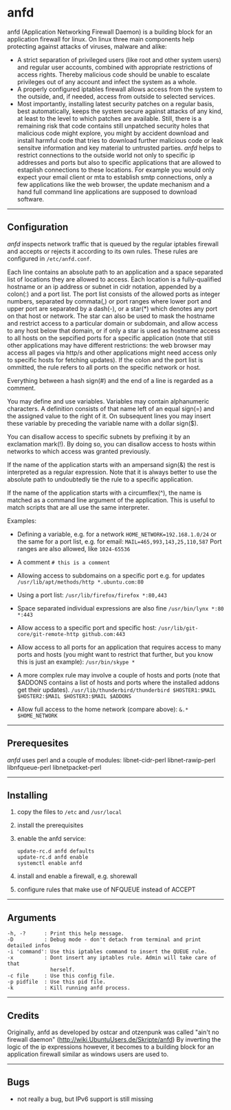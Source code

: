 # anfd

anfd (Application Networking Firewall Daemon) is a building block for an application firewall for linux. On linux three main components help protecting against attacks of viruses, malware and alike: 
 * A strict separation of privileged users (like root and other system users) and regular user accounts, combined with appropriate restrictions of access rights. Thereby malicious code should be unable to escalate privileges out of any account and infect the system as a whole. 
 * A properly configured iptables firewall allows access from the system to the outside, and, if needed, access from outside to selected services.
 * Most importantly, installing latest security patches on a regular basis, best automatically, keeps the system secure against attacks of any kind, at least to the level to which patches are available.
Still, there is a remaining risk that code contains still unpatched security holes that malicious code might explore, you might by accident download and install harmful code that tries to download further malicious code or leak sensitve information and key material to untrusted parties. 
_anfd_ helps to restrict connections to the outside world not only to specific ip addresses and ports but also to specific applications that are allowed to estaplish connections to these locations. For example you would only expect your email client or mta to establish smtp connections, only a few applications like the web browser, the update mechanism and a hand full command line applications are supposed to download software.

-------------
Configuration
-------------

_anfd_ inspects network traffic that is queued by the regular iptables firewall and accepts or rejects it according to its own rules. These rules are configured in `/etc/anfd.conf`. 

Each line contains an absolute path to an application and a space separated list of locations they are allowed to access. Each location is a fully-qualified hostname or an ip address or subnet in cidr notation, appended by a colon(:) and a port list. The port list consists of the allowed ports as integer numbers, separated by commata(,) or port ranges where lower port and upper port are separated by a dash(-), or a star(*) which denotes any port on that host or network. The star can also be used to mask the hostname and restrict access to a particular domain or subdomain, and allow access to any host below that domain, or if only a star is used as hostname access to all hosts on the sepcified ports for a specific application (note that still other applications may have different restrictions: the web browser may access all pages via http/s and other applications might need access only to specific hosts for fetching updates). If the colon and the port list is ommitted, the rule refers to all ports on the specific network or host.

Everything between a hash sign(#) and the end of a line is regarded as a comment.

You may define and use variables. Variables may contain alphanumeric characters. A definition consists of that name left of an equal sign(=) and the assigned value to the right of it. On subsequent lines you may insert these variable by preceding the variable name with a dollar sign($).

You can disallow access to specific subnets by prefixing it by an exclamation mark(!). By doing so, you can disallow access to hosts within networks to which access was granted previously.

If the name of the application starts with an ampersand sign(&) the rest is interpreted as a regular expression. Note that it is always better to use the absolute path to undoubtedly tie the rule to a specific application.

If the name of the application starts with a circumflex(^), the name is matched as a command line argument of the application. This is useful to match scripts that are all use the same interpreter.

Examples:

* Defining a variable, e.g. for a network
`HOME_NETWORK=192.168.1.0/24`
or the same for a port list, e.g. for email:
`MAIL=465,993,143,25,110,587`
Port ranges are also allowed, like `1024-65536`

* A comment
`# this is a comment`

* Allowing access to subdomains on a specific port e.g. for updates
`/usr/lib/apt/methods/http *.ubuntu.com:80`

* Using a port list:
`/usr/lib/firefox/firefox *:80,443`

* Space separated individual expressions are also fine
`/usr/bin/lynx *:80 *:443`

* Allow access to a specific port and specific host:
`/usr/lib/git-core/git-remote-http github.com:443`

* Allow access to all ports for an application that requires access to many ports and hosts (you might want to restrict that further, but you know this is just an example):
`/usr/bin/skype *`

* A more complex rule may involve a couple of hosts and ports (note that $ADDONS contains a list of hosts and ports where the installed addons get their updates).
`/usr/lib/thunderbird/thunderbird $HOSTER1:$MAIL $HOSTER2:$MAIL $HOSTER3:$MAIL $ADDONS`

* Allow full access to the home network (compare above):
`&.* $HOME_NETWORK`



-------------
Prerequesites
-------------

_anfd_ uses perl and a couple of modules: libnet-cidr-perl libnet-rawip-perl libnfqueue-perl libnetpacket-perl


----------
Installing
----------

1.   copy the files to `/etc` and `/usr/local`

2.   install the prerequisites

3.   enable the anfd service:
     ```
     update-rc.d anfd defaults
     update-rc.d anfd enable
     systemctl enable anfd
     ```

4.   install and enable a firewall, e.g. shorewall

5.   configure rules that make use of NFQUEUE instead of ACCEPT


---------
Arguments
---------

	-h, -?      : Print this help message.
	-D          : Debug mode - don't detach from terminal and print detailed infos
	-i 'command': Use this iptables command to insert the QUEUE rule.
	-x          : Dont insert any iptables rule. Admin will take care of that
	              herself.
	-c file     : Use this config file. 
	-p pidfile  : Use this pid file.
	-k          : Kill running anfd process.


-------
Credits
-------

Originally, anfd as developed by ostcar and otzenpunk was called 
"ain't no firewall daemon" (http://wiki.UbuntuUsers.de/Skripte/anfd) 
By inverting the logic of the ip expressions however, it becomes to a building block
for an application firewall similar as windows users are used to.


----
Bugs
----

 * not really a bug, but IPv6 support is still missing

